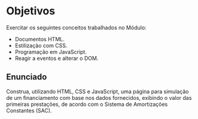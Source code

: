 <h1> Objetivos </h1>

Exercitar os seguintes conceitos trabalhados no Módulo:

 - Documentos HTML.
 - Estilização com CSS.
 - Programação em JavaScript.
 - Reagir a eventos e alterar o DOM.

 <h2> Enunciado </h2>

Construa, utilizando HTML, CSS e JavaScript, uma página para simulação de um
financiamento com base nos dados fornecidos, exibindo o valor das primeiras prestações,
de acordo com o Sistema de Amortizações Constantes (SAC).



